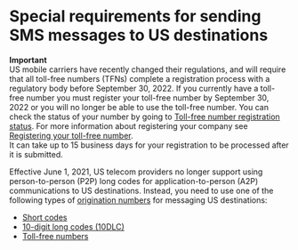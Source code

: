 # Special requirements for sending SMS messages to US destinations<a name="channels-sms-us-requirements"></a>

**Important**  
US mobile carriers have recently changed their regulations, and will require that all toll\-free numbers \(TFNs\) complete a registration process with a regulatory body before September 30, 2022\. If you currently have a toll\-free number you must register your toll\-free number by September 30, 2022 or you will no longer be able to use the toll\-free number\. You can check the status of your number by going to [Toll\-free number registration status](channels-sns-sms-tfn-register.md#tfn-registration-status)\. For more information about registering your company see [Registering your toll\-free number](channels-sns-sms-tfn-register.md#registering-tfn)\.  
It can take up to 15 business days for your registration to be processed after it is submitted\.

Effective June 1, 2021, US telecom providers no longer support using person\-to\-person \(P2P\) long codes for application\-to\-person \(A2P\) communications to US destinations\. Instead, you need to use one of the following types of [origination numbers](channels-sms-originating-identities-origination-numbers.md) for messaging US destinations:
+ [Short codes](channels-sms-originating-identities-short-codes.md)
+ [10\-digit long codes \(10DLC\)](channels-sms-originating-identities-10dlc.md)
+ [Toll\-free numbers](channels-sms-originating-identities-tfn.md)